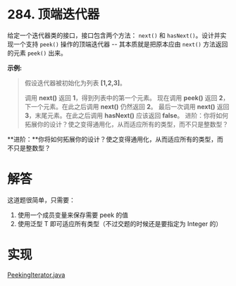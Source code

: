 # 284. 顶端迭代器

给定一个迭代器类的接口，接口包含两个方法： `next()` 和 `hasNext()`。设计并实现一个支持 `peek()` 操作的顶端迭代器 -- 其本质就是把原本应由 `next()` 方法返回的元素 `peek()` 出来。

**示例:**

> 假设迭代器被初始化为列表 **[1,2,3]**。
>
> 调用 **next()** 返回 **1**，得到列表中的第一个元素。
> 现在调用 **peek()** 返回 **2**，下一个元素。在此之后调用 **next()** 仍然返回 **2**。
> 最后一次调用 **next()** 返回 **3**，末尾元素。在此之后调用 **hasNext()** 应该返回 **false**。
> 进阶：你将如何拓展你的设计？使之变得通用化，从而适应所有的类型，而不只是整数型？

**进阶：**你将如何拓展你的设计？使之变得通用化，从而适应所有的类型，而不只是整数型？

# 解答

这道题很简单，只需要：
1. 使用一个成员变量来保存需要 peek 的值
2. 使用泛型 T 即可适应所有类型（不过交题的时候还是要指定为 Integer 的）

# 实现

[PeekingIterator.java](https://github.com/afei-cn/LeetCode/blob/master/284.%20Peeking%20Iterator/src/PeekingIterator.java)